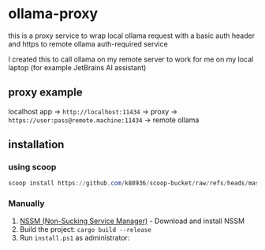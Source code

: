 # ollama-proxy
this is a proxy service to wrap local ollama request with a basic auth header and https to remote ollama auth-required service

I created this to call ollama on my remote server to work for me on my local laptop (for example JetBrains AI assistant)

## proxy example
localhost app -> `http://localhost:11434` -> proxy -> `https://user:pass@remote.machine:11434` -> remote ollama

## installation


### using scoop
```powershell
scoop install https://github.com/k88936/scoop-bucket/raw/refs/heads/master/bucket/ollama-proxy.json
```
### Manually
1. [NSSM (Non-Sucking Service Manager)](https://nssm.cc/download) - Download and install NSSM
2. Build the project: `cargo build --release`
3. Run `install.ps1` as administrator:

